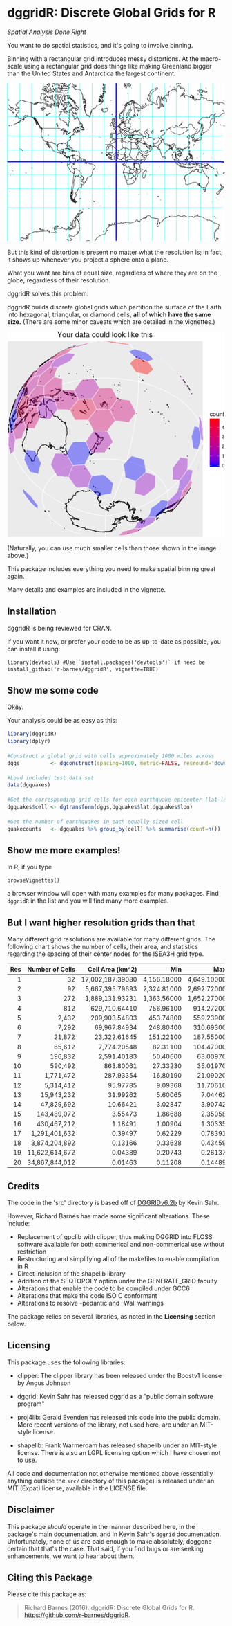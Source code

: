 dggridR: Discrete Global Grids for R
====================================

_Spatial Analysis Done Right_

You want to do spatial statistics, and it's going to involve binning.

Binning with a rectangular grid introduces messy distortions. At the macro-scale
using a rectangular grid does things like making Greenland bigger than the
United States and Antarctica the largest continent.

![Mercator Projection](vignettes/mercator.png)

But this kind of distortion is present no matter what the resolution is; in
fact, it shows up whenever you project a sphere onto a plane.

What you want are bins of equal size, regardless of where they are on the globe,
regardless of their resolution.

dggridR solves this problem.

dggridR builds discrete global grids which partition the surface of the Earth
into hexagonal, triangular, or diamond cells, **all of which have the same
size.** (There are some minor caveats which are detailed in the vignettes.)

![Discrete Global Grid in use](vignettes/dggrid.png)

(Naturally, you can use _much_ smaller cells than those shown in the image above.)

This package includes everything you need to make spatial binning great again.

Many details and examples are included in the vignette.


Installation
------------

dggridR is being reviewed for CRAN.

If you want it now, or prefer your code to be as up-to-date as possible, you can
install it using:

    library(devtools) #Use `install.packages('devtools')` if need be
    install_github('r-barnes/dggridR', vignette=TRUE)

Show me some code
-----------------

Okay.

Your analysis could be as easy as this:

```R
library(dggridR)
library(dplyr)

#Construct a global grid with cells approximately 1000 miles across
dggs          <- dgconstruct(spacing=1000, metric=FALSE, resround='down')

#Load included test data set
data(dgquakes)

#Get the corresponding grid cells for each earthquake epicenter (lat-long pair)
dgquakes$cell <- dgtransform(dggs,dgquakes$lat,dgquakes$lon)

#Get the number of earthquakes in each equally-sized cell
quakecounts   <- dgquakes %>% group_by(cell) %>% summarise(count=n())
```

Show me more examples!
----------------------

In R, if you type

    browseVignettes()
    
a browser window will open with many examples for many packages. Find `dggridR` in the list and you will find many more examples.


But I want higher resolution grids than that
--------------------------------------------

Many different grid resolutions are available for many different grids. The
following chart shows the number of cells, their area, and statistics regarding
the spacing of their center nodes for the ISEA3H grid type.

|Res |Number of Cells  | Cell Area (km^2) |    Min      |     Max     |    Mean     |    Std    |
|---:|----------------:|-----------------:|------------:|------------:|------------:|----------:|
|  1 |              32 | 17,002,187.39080 | 4,156.18000 | 4,649.10000 | 4,320.49000 | 233.01400 |
|  2 |              92 |  5,667,395.79693 | 2,324.81000 | 2,692.72000 | 2,539.69000 | 139.33400 |
|  3 |             272 |  1,889,131.93231 | 1,363.56000 | 1,652.27000 | 1,480.02000 |  89.39030 |
|  4 |             812 |    629,710.64410 |   756.96100 |   914.27200 |   855.41900 |  52.14810 |
|  5 |           2,432 |    209,903.54803 |   453.74800 |   559.23900 |   494.95900 |  29.81910 |
|  6 |           7,292 |     69,967.84934 |   248.80400 |   310.69300 |   285.65200 |  17.84470 |
|  7 |          21,872 |     23,322.61645 |   151.22100 |   187.55000 |   165.05800 |   9.98178 |
|  8 |          65,612 |      7,774.20548 |    82.31100 |   104.47000 |    95.26360 |   6.00035 |
|  9 |         196,832 |      2,591.40183 |    50.40600 |    63.00970 |    55.02260 |   3.33072 |
| 10 |         590,492 |        863.80061 |    27.33230 |    35.01970 |    31.75960 |   2.00618 |
| 11 |       1,771,472 |        287.93354 |    16.80190 |    21.09020 |    18.34100 |   1.11045 |
| 12 |       5,314,412 |         95.97785 |     9.09368 |    11.70610 |    10.58710 |   0.66942 |
| 13 |      15,943,232 |         31.99262 |     5.60065 |     7.04462 |     6.11367 |   0.37016 |
| 14 |      47,829,692 |         10.66421 |     3.02847 |     3.90742 |     3.52911 |   0.22322 |
| 15 |     143,489,072 |          3.55473 |     1.86688 |     2.35058 |     2.03789 |   0.12339 |
| 16 |     430,467,212 |          1.18491 |     1.00904 |     1.30335 |     1.17638 |   0.07442 |
| 17 |   1,291,401,632 |          0.39497 |     0.62229 |     0.78391 |     0.67930 |   0.04113 |
| 18 |   3,874,204,892 |          0.13166 |     0.33628 |     0.43459 |     0.39213 |   0.02481 |
| 19 |  11,622,614,672 |          0.04389 |     0.20743 |     0.26137 |     0.22643 |   0.01371 |
| 20 |  34,867,844,012 |          0.01463 |     0.11208 |     0.14489 |     0.13071 |   0.00827 |



Credits
-------

The code in the 'src' directory is based off of
[DGGRIDv6.2b](http://www.discreteglobalgrids.org) by Kevin Sahr.

However, Richard Barnes has made some significant alterations. These include:

* Replacement of gpclib with clipper, thus making DGGRID into FLOSS software
  available for both commerical and non-commerical use without restriction
* Restructuring and simplifying all of the makefiles to enable compilation in R
* Direct inclusion of the shapelib library
* Addition of the SEQTOPOLY option under the GENERATE_GRID faculty
* Alterations that enable the code to be compiled under GCC6
* Alterations that make the code ISO C conformant
* Alterations to resolve -pedantic and -Wall warnings

The package relies on several libraries, as noted in the **Licensing** section
below.



Licensing
---------

This package uses the following libraries:

 * clipper:  The clipper library has been released under the Boostv1 license by 
             Angus Johnson

 * dggrid:   Kevin Sahr has released dggrid as a 
             "public domain software program"

 * proj4lib: Gerald Evenden has released this code into the public domain. More
             recent versions of the library, not used here, are under an
             MIT-style license.

 * shapelib: Frank Warmerdam has released shapelib under an MIT-style license.
             There is also an LGPL licensing option which I have chosen not to
             use.

All code and documentation not otherwise mentioned above (essentially anything
outside the `src/` directory of this package) is released under an MIT (Expat)
license, available in the LICENSE file.



Disclaimer
----------

This package *should* operate in the manner described here, in the package's
main documentation, and in Kevin Sahr's `dggrid` documentation. Unfortunately,
none of us are paid enough to make absolutely, doggone certain that that's the
case. That said, if you find bugs or are seeking enhancements, we want to hear
about them.



Citing this Package
-------------------

Please cite this package as:

 > Richard Barnes (2016). dggridR: Discrete Global Grids for R. https://github.com/r-barnes/dggridR.
